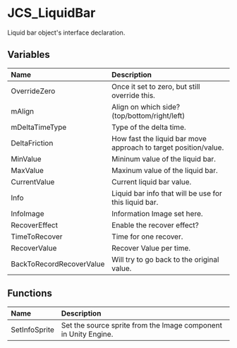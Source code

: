 # JCS_LiquidBar

Liquid bar object's interface declaration.

## Variables

| Name                     | Description                                                     |
|:-------------------------|:----------------------------------------------------------------|
| OverrideZero             | Once it set to zero, but still override this.                   |
| mAlign                   | Align on which side? (top/bottom/right/left)                    |
| mDeltaTimeType           | Type of the delta time.                                         |
| DeltaFriction            | How fast the liquid bar move approach to target position/value. |
| MinValue                 | Mininum value of the liquid bar.                                |
| MaxValue                 | Maxinum value of the liquid bar.                                |
| CurrentValue             | Current liquid bar value.                                       |
| Info                     | Liquid bar info that will be use for this liquid bar.           |
| InfoImage                | Information Image set here.                                     |
| RecoverEffect            | Enable the recover effect?                                      |
| TimeToRecover            | Time for one recover.                                           |
| RecoverValue             | Recover Value per time.                                         |
| BackToRecordRecoverValue | Will try to go back to the original value.                      |

## Functions

| Name          | Description                                                     |
|:--------------|:----------------------------------------------------------------|
| SetInfoSprite | Set the source sprite from the Image component in Unity Engine. |
